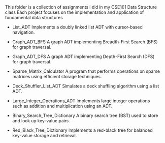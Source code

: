 This folder is a collection of assignments i did in my CSE101 Data Structure class
Each project focuses on the implementation and application of fundamental data structures 

* List_ADT
Implements a doubly linked list ADT with cursor-based navigation.

* Graph_ADT_BFS
A graph ADT implementing Breadth-First Search (BFS) for graph traversal.

* Graph_ADT_DFS
A graph ADT implementing Depth-First Search (DFS) for graph traversal.

* Sparse_Matrix_Calculator
A program that performs operations on sparse matrices using efficient storage techniques.

* Deck_Shuffler_List_ADT
Simulates a deck shuffling algorithm using a list ADT.

* Large_Integer_Operations_ADT
Implements large integer operations such as addition and multiplication using an ADT.

* Binary_Search_Tree_Dictionary
A binary search tree (BST) used to store and look up key-value pairs.

* Red_Black_Tree_Dictionary
Implements a red-black tree for balanced key-value storage and retrieval. 